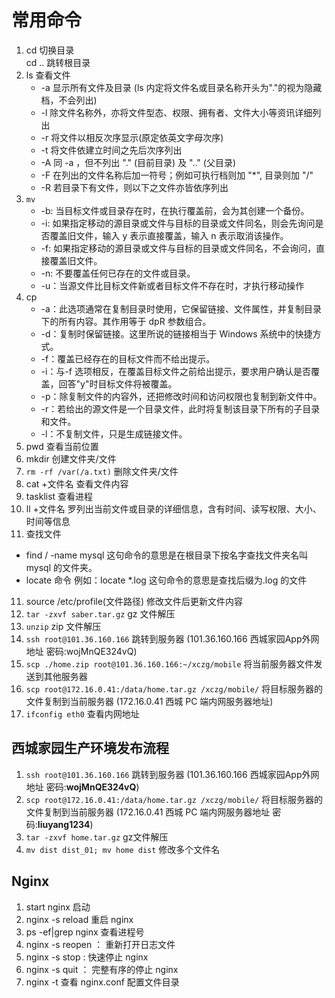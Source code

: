 <!--
 * @Description:
 * @Autor: Leon
 * @Date: 2020-01-07 19:17:41
 * @LastEditors: 王一丁
 * @LastEditTime: 2021-06-03 10:31:39
 -->

# 常用命令

1. cd 切换目录  
   cd .. 跳转根目录
2. ls 查看文件
   - -a 显示所有文件及目录 (ls 内定将文件名或目录名称开头为"."的视为隐藏档，不会列出)
   - -l 除文件名称外，亦将文件型态、权限、拥有者、文件大小等资讯详细列出
   - -r 将文件以相反次序显示(原定依英文字母次序)
   - -t 将文件依建立时间之先后次序列出
   - -A 同 -a ，但不列出 "." (目前目录) 及 ".." (父目录)
   - -F 在列出的文件名称后加一符号；例如可执行档则加 "\*", 目录则加 "/"
   - -R 若目录下有文件，则以下之文件亦皆依序列出
3. `mv`
   - -b: 当目标文件或目录存在时，在执行覆盖前，会为其创建一个备份。
   - -i: 如果指定移动的源目录或文件与目标的目录或文件同名，则会先询问是否覆盖旧文件，输入 y 表示直接覆盖，输入 n 表示取消该操作。
   - -f: 如果指定移动的源目录或文件与目标的目录或文件同名，不会询问，直接覆盖旧文件。
   - -n: 不要覆盖任何已存在的文件或目录。
   - -u：当源文件比目标文件新或者目标文件不存在时，才执行移动操作
4. cp
   - -a：此选项通常在复制目录时使用，它保留链接、文件属性，并复制目录下的所有内容。其作用等于 dpR 参数组合。
   - -d：复制时保留链接。这里所说的链接相当于 Windows 系统中的快捷方式。
   - -f：覆盖已经存在的目标文件而不给出提示。
   - -i：与-f 选项相反，在覆盖目标文件之前给出提示，要求用户确认是否覆盖，回答"y"时目标文件将被覆盖。
   - -p：除复制文件的内容外，还把修改时间和访问权限也复制到新文件中。
   - -r：若给出的源文件是一个目录文件，此时将复制该目录下所有的子目录和文件。
   - -l：不复制文件，只是生成链接文件。
5. pwd 查看当前位置
6. mkdir 创建文件夹/文件
7. `rm -rf /var(/a.txt)` 删除文件夹/文件
8. cat +文件名 查看文件内容
9. tasklist 查看进程
10. ll +文件名 罗列出当前文件或目录的详细信息，含有时间、读写权限、大小、时间等信息
11. 查找文件

- find / -name mysql 这句命令的意思是在根目录下按名字查找文件夹名叫 mysql 的文件夹。
- locate 命令 例如：locate \*.log 这句命令的意思是查找后缀为.log 的文件

11. source /etc/profile(文件路径) 修改文件后更新文件内容
12. `tar -zxvf saber.tar.gz` gz 文件解压
13. `unzip` zip 文件解压
14. `ssh root@101.36.160.166` 跳转到服务器 (101.36.160.166 西城家园App外网地址 密码:wojMnQE324vQ)
15. `scp ./home.zip root@101.36.160.166:~/xczg/mobile` 将当前服务器文件发送到其他服务器
16. `scp root@172.16.0.41:/data/home.tar.gz /xczg/mobile/` 将目标服务器的文件复制到当前服务器 (172.16.0.41 西城 PC 端内网服务器地址)
17. `ifconfig eth0` 查看内网地址

## 西城家园生产环境发布流程
1. `ssh root@101.36.160.166` 跳转到服务器 (101.36.160.166 西城家园App外网地址 密码:**wojMnQE324vQ**)
2. `scp root@172.16.0.41:/data/home.tar.gz /xczg/mobile/` 将目标服务器的文件复制到当前服务器 (172.16.0.41 西城 PC 端内网服务器地址 密码:**liuyang1234**)
3. `tar -zxvf home.tar.gz` gz文件解压
4. `mv dist dist_01; mv home dist` 修改多个文件名
## Nginx

1. start nginx 启动
2. nginx -s reload 重启 nginx
3. ps -ef|grep nginx 查看进程号
4. nginx -s reopen ： 重新打开日志文件
5. nginx -s stop : 快速停止 nginx
6. nginx -s quit ： 完整有序的停止 nginx
7. nginx -t 查看 nginx.conf 配置文件目录
